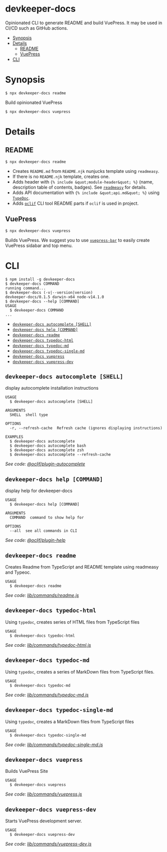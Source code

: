 # devkeeper-docs



Opinionated CLI to generate README and build VuePress. It may be used in CI/CD such as GitHub actions.

<!-- START doctoc generated TOC please keep comment here to allow auto update -->
<!-- DON'T EDIT THIS SECTION, INSTEAD RE-RUN doctoc TO UPDATE -->


- [Synopsis](#synopsis)
- [Details](#details)
  - [README](#readme)
  - [VuePress](#vuepress)
- [CLI](#cli)

<!-- END doctoc generated TOC please keep comment here to allow auto update -->


# Synopsis

`$ npx devkeeper-docs readme`

Build opinionated VuePress

`$ npx devkeeper-docs vuepress`

# Details

## README

`$ npx devkeeper-docs readme`

* Creates `README.md` from `README.njk` nunjucks template using `readmeasy`.
* If there is no `README.njk` template, creates one.
* Adds header with `{% include &quot;module-header&quot; %}` (name, description table of contents, badges). See [`readmeasy`](https://www.npmjs.com/package/readmeasy) for details.
* Adds API documentation with `{% include &quot;api.md&quot; %}` using [`TypeDoc`](https://typedoc.org/).
* Adds [`oclif`](https://oclif.io/) CLI tool README parts if `oclif` is used in project.

## VuePress

`$ npx devkeeper-docs vuepress`

Builds VuePress. We suggest you to use [`vuepress-bar`](https://www.npmjs.com/package/vuepress-bar) to easily create VuePress sidabar and top menu.

# CLI

<!-- usage -->
```sh-session
$ npm install -g devkeeper-docs
$ devkeeper-docs COMMAND
running command...
$ devkeeper-docs (-v|--version|version)
devkeeper-docs/0.1.5 darwin-x64 node-v14.1.0
$ devkeeper-docs --help [COMMAND]
USAGE
  $ devkeeper-docs COMMAND
...
```
<!-- usagestop -->

<!-- commands -->
* [`devkeeper-docs autocomplete [SHELL]`](#devkeeper-docs-autocomplete-shell)
* [`devkeeper-docs help [COMMAND]`](#devkeeper-docs-help-command)
* [`devkeeper-docs readme`](#devkeeper-docs-readme)
* [`devkeeper-docs typedoc-html`](#devkeeper-docs-typedoc-html)
* [`devkeeper-docs typedoc-md`](#devkeeper-docs-typedoc-md)
* [`devkeeper-docs typedoc-single-md`](#devkeeper-docs-typedoc-single-md)
* [`devkeeper-docs vuepress`](#devkeeper-docs-vuepress)
* [`devkeeper-docs vuepress-dev`](#devkeeper-docs-vuepress-dev)

## `devkeeper-docs autocomplete [SHELL]`

display autocomplete installation instructions

```
USAGE
  $ devkeeper-docs autocomplete [SHELL]

ARGUMENTS
  SHELL  shell type

OPTIONS
  -r, --refresh-cache  Refresh cache (ignores displaying instructions)

EXAMPLES
  $ devkeeper-docs autocomplete
  $ devkeeper-docs autocomplete bash
  $ devkeeper-docs autocomplete zsh
  $ devkeeper-docs autocomplete --refresh-cache
```

_See code: [@oclif/plugin-autocomplete](https://github.com/oclif/plugin-autocomplete/blob/v0.2.0/src/commands/autocomplete/index.ts)_

## `devkeeper-docs help [COMMAND]`

display help for devkeeper-docs

```
USAGE
  $ devkeeper-docs help [COMMAND]

ARGUMENTS
  COMMAND  command to show help for

OPTIONS
  --all  see all commands in CLI
```

_See code: [@oclif/plugin-help](https://github.com/oclif/plugin-help/blob/v3.0.0/src/commands/help.ts)_

## `devkeeper-docs readme`

Creates Readme from TypeScript and README template using readmeasy and Typeoc.

```
USAGE
  $ devkeeper-docs readme
```

_See code: [lib/commands/readme.js](https://github.com/ozum/devkeeper-docs/blob/v0.1.5/lib/commands/readme.js)_

## `devkeeper-docs typedoc-html`

Using `typedoc`, creates series of HTML files from TypeScript files

```
USAGE
  $ devkeeper-docs typedoc-html
```

_See code: [lib/commands/typedoc-html.js](https://github.com/ozum/devkeeper-docs/blob/v0.1.5/lib/commands/typedoc-html.js)_

## `devkeeper-docs typedoc-md`

Using `typedoc`, creates a series of MarkDown files from TypeScript files.

```
USAGE
  $ devkeeper-docs typedoc-md
```

_See code: [lib/commands/typedoc-md.js](https://github.com/ozum/devkeeper-docs/blob/v0.1.5/lib/commands/typedoc-md.js)_

## `devkeeper-docs typedoc-single-md`

Using `typedoc`, creates a MarkDown files from TypeScript files

```
USAGE
  $ devkeeper-docs typedoc-single-md
```

_See code: [lib/commands/typedoc-single-md.js](https://github.com/ozum/devkeeper-docs/blob/v0.1.5/lib/commands/typedoc-single-md.js)_

## `devkeeper-docs vuepress`

Builds VuePress Site

```
USAGE
  $ devkeeper-docs vuepress
```

_See code: [lib/commands/vuepress.js](https://github.com/ozum/devkeeper-docs/blob/v0.1.5/lib/commands/vuepress.js)_

## `devkeeper-docs vuepress-dev`

Starts VuePress development server.

```
USAGE
  $ devkeeper-docs vuepress-dev
```

_See code: [lib/commands/vuepress-dev.js](https://github.com/ozum/devkeeper-docs/blob/v0.1.5/lib/commands/vuepress-dev.js)_
<!-- commandsstop -->
